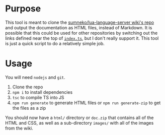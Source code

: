 # Purpose
This tool is meant to clone the [sumneko/lua-language-server wiki's repo](https://github.com/sumneko/lua-language-server/wiki) and output the documentation as HTML files, instead of Markdown. It is possible that this could be used for other repositories by switching out the links defined near the top of [`index.ts`](https://github.com/carsakiller/lua-language-server-docs/blob/main/src/index.ts), but I don't really support it. This tool is just a quick script to do a relatively simple job.

# Usage
You will need `nodejs` and `git`.

1. Clone the repo
2. `npm i` to install dependencies
3. `tsc` to compile TS into JS
4. `npm run generate` to generate HTML files or `npm run generate-zip` to get the files as a zip

You should now have a `html/` directory or `doc.zip` that contains all of the HTML and CSS, as well as a sub-directory `images/` with all of the images from the wiki.
